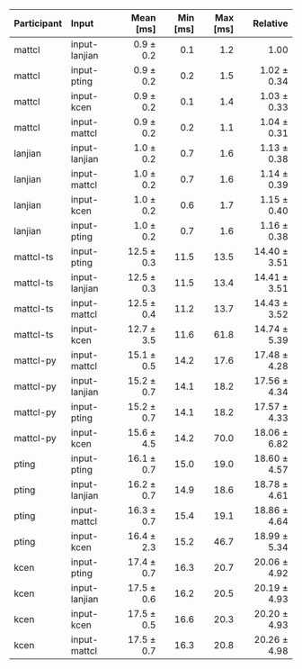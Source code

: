 | Participant | Input | Mean [ms] | Min [ms] | Max [ms] | Relative |
|:---|:---|---:|---:|---:|---:|
| mattcl | input-lanjian | 0.9 ± 0.2 | 0.1 | 1.2 | 1.00 |
| mattcl | input-pting | 0.9 ± 0.2 | 0.2 | 1.5 | 1.02 ± 0.34 |
| mattcl | input-kcen | 0.9 ± 0.2 | 0.1 | 1.4 | 1.03 ± 0.33 |
| mattcl | input-mattcl | 0.9 ± 0.2 | 0.2 | 1.1 | 1.04 ± 0.31 |
| lanjian | input-lanjian | 1.0 ± 0.2 | 0.7 | 1.6 | 1.13 ± 0.38 |
| lanjian | input-mattcl | 1.0 ± 0.2 | 0.7 | 1.6 | 1.14 ± 0.39 |
| lanjian | input-kcen | 1.0 ± 0.2 | 0.6 | 1.7 | 1.15 ± 0.40 |
| lanjian | input-pting | 1.0 ± 0.2 | 0.7 | 1.6 | 1.16 ± 0.38 |
| mattcl-ts | input-pting | 12.5 ± 0.3 | 11.5 | 13.5 | 14.40 ± 3.51 |
| mattcl-ts | input-lanjian | 12.5 ± 0.3 | 11.5 | 13.4 | 14.41 ± 3.51 |
| mattcl-ts | input-mattcl | 12.5 ± 0.4 | 11.2 | 13.7 | 14.43 ± 3.52 |
| mattcl-ts | input-kcen | 12.7 ± 3.5 | 11.6 | 61.8 | 14.74 ± 5.39 |
| mattcl-py | input-mattcl | 15.1 ± 0.5 | 14.2 | 17.6 | 17.48 ± 4.28 |
| mattcl-py | input-lanjian | 15.2 ± 0.7 | 14.1 | 18.2 | 17.56 ± 4.34 |
| mattcl-py | input-pting | 15.2 ± 0.7 | 14.1 | 18.2 | 17.57 ± 4.33 |
| mattcl-py | input-kcen | 15.6 ± 4.5 | 14.2 | 70.0 | 18.06 ± 6.82 |
| pting | input-pting | 16.1 ± 0.7 | 15.0 | 19.0 | 18.60 ± 4.57 |
| pting | input-lanjian | 16.2 ± 0.7 | 14.9 | 18.6 | 18.78 ± 4.61 |
| pting | input-mattcl | 16.3 ± 0.7 | 15.4 | 19.1 | 18.86 ± 4.64 |
| pting | input-kcen | 16.4 ± 2.3 | 15.2 | 46.7 | 18.99 ± 5.34 |
| kcen | input-pting | 17.4 ± 0.7 | 16.3 | 20.7 | 20.06 ± 4.92 |
| kcen | input-lanjian | 17.5 ± 0.6 | 16.2 | 20.5 | 20.19 ± 4.93 |
| kcen | input-kcen | 17.5 ± 0.5 | 16.6 | 20.3 | 20.20 ± 4.93 |
| kcen | input-mattcl | 17.5 ± 0.7 | 16.3 | 20.8 | 20.26 ± 4.98 |
